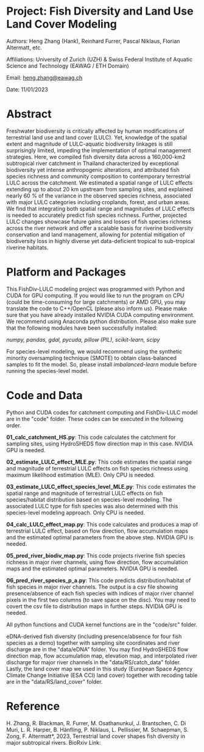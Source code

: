 # **Project: Fish Diversity and Land Use Land Cover Modeling**

Authors: Heng Zhang (Hank), Reinhard Furrer, Pascal Niklaus, Florian Altermatt, etc. 

Affiliations: University of Zurich (UZH) & Swiss Federal Institute of Aquatic Science and Technology (EAWAG / ETH Domain)

Email: heng.zhang@eawag.ch

Date: 11/01/2023


# **Abstract**

Freshwater biodiversity is critically affected by human modifications of terrestrial land use and land cover (LULC). Yet, knowledge of the spatial extent and magnitude of LULC-aquatic biodiversity linkages is still surprisingly limited, impeding the implementation of optimal management strategies. Here, we compiled fish diversity data across a 160,000-km2 subtropical river catchment in Thailand characterized by exceptional biodiversity yet intense anthropogenic alterations, and attributed fish species richness and community composition to contemporary terrestrial LULC across the catchment. We estimated a spatial range of LULC effects extending up to about 20 km upstream from sampling sites, and explained nearly 60 % of the variance in the observed species richness, associated with major LULC categories including croplands, forest, and urban areas. We find that integrating both spatial range and magnitudes of LULC effects is needed to accurately predict fish species richness. Further, projected LULC changes showcase future gains and losses of fish species richness across the river network and offer a scalable basis for riverine biodiversity conservation and land management, allowing for potential mitigation of biodiversity loss in highly diverse yet data-deficient tropical to sub-tropical riverine habitats.


# **Platform and Packages**

This FishDiv-LULC modeling project was programmed with Python and CUDA for GPU computing. If you would like to run the program on CPU (could be time-consuming for large catchments) or AMD GPU, you may translate the code to C++/OpenCL (please also inform us). Please make sure that you have already installed NVIDIA CUDA computing environment. We recommend using Anaconda python distribution. Please also make sure that the following modules have been successfully installed: 

_numpy, pandas, gdal, pycuda, pillow (PIL), scikit-learn, scipy_

For species-level modeling, we would recommend using the synthetic minority oversampling technique (SMOTE) to obtain class-balanced samples to fit the model. So, please install _imbalanced-learn_ module before running the species-level model. 


# **Code and Data**

Python and CUDA codes for catchment computing and FishDiv-LULC model are in the "code" folder. These codes can be executed in the following order. 

**01_calc_catchment_HS.py**: This code calculates the catchment for sampling sites, using HydroSHEDS flow direction map in this case. NVIDIA GPU is needed. 

**02_estimate_LULC_effect_MLE.py**: This code estimates the spatial range and magnitude of terrestrial LULC effects on fish species richness using maximum likelihood estimation (MLE). Only CPU is needed. 

**03_estimate_LULC_effect_species_level_MLE.py**: This code estimates the spatial range and magnitude of terrestrial LULC effects on fish species/habitat distribution based on species-level modeling. The associated LULC type for fish species was also determined with this species-level modeling approach. Only CPU is needed. 

**04_calc_LULC_effect_map.py**: This code calculates and produces a map of terrestrial LULC effect, based on flow direction, flow accumulation maps and the estimated optimal parameters from the above step. NVIDIA GPU is needed. 

**05_pred_river_biodiv_map.py**: This code projects riverine fish species richness in major river channels, using flow direction, flow accumulation maps and the estimated optimal parameters. NVIDIA GPU is needed. 

**06_pred_river_species_p_a.py**: This code predicts distribution/habitat of fish species in major river channels. The output is a csv file showing presence/absence of each fish species with indices of major river channel pixels in the first two columns (to save space on the disc). You may need to covert the csv file to distribution maps in further steps. NVIDIA GPU is needed. 

All python functions and CUDA kernel functions are in the "code/src" folder. 


eDNA-derived fish diversity (including presence/absence for four fish species as a demo) together with sampling site coordinates and river discharge are in the "data/eDNA" folder. You may find HydroSHEDS flow direction map, flow accumulation map, elevation map, and interpolated river discharge for major river channels in the "data/RS/catch_data" folder. Lastly, the land cover map we used in this study (European Space Agency Climate Change Initiative (ESA CCI) land cover) together with recoding table are in the "data/RS/land_cover" folder. 


# **Reference**

H. Zhang, R. Blackman, R. Furrer, M. Osathanunkul, J. Brantschen, C. Di Muri, L. R. Harper, B. Hänfling, P. Niklaus, L. Pellissier, M. Schaepman, S. Zong, F. Altermatt*, 2023, Terrestrial land cover shapes fish diversity in major subtropical rivers. 
BioRxiv Link: 
